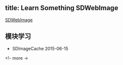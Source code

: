 title: Learn Something SDWebImage
---
[SDWebImage](https://github.com/rs/SDWebImage)

## 模块学习
- SDImageCache 2015-06-15

<!- more ->
